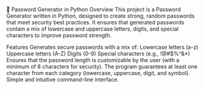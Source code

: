 🔐 Password Generator in Python
Overview
This project is a Password Generator written in Python, designed to create strong, random passwords that meet security best practices. It ensures that generated passwords contain a mix of lowercase and uppercase letters, digits, and special characters to improve password strength.

Features
Generates secure passwords with a mix of:
Lowercase letters (a-z)
Uppercase letters (A-Z)
Digits (0-9)
Special characters (e.g., !@#$%^&*)
Ensures that the password length is customizable by the user (with a minimum of 8 characters for security).
The program guarantees at least one character from each category (lowercase, uppercase, digit, and symbol).
Simple and intuitive command-line interface.
